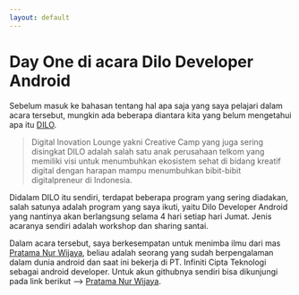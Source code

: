```yaml
---
layout: default
---
```


# Day One di acara Dilo Developer Android

Sebelum masuk ke bahasan tentang hal apa saja yang saya pelajari dalam acara tersebut, mungkin ada beberapa diantara kita yang belum mengetahui apa itu [DILO](http://dilo.id). 

> Digital Inovation Lounge yakni Creative Camp yang juga sering disingkat DILO adalah salah satu anak perusahaan telkom yang memiliki visi untuk menumbuhkan ekosistem sehat di bidang kreatif digital dengan harapan mampu menumbuhkan bibit-bibit digitalpreneur di Indonesia. 

Didalam DILO itu sendiri, terdapat beberapa program yang sering diadakan, salah satunya adalah program yang saya ikuti, yaitu Dilo Developer Android yang nantinya akan berlangsung selama 4 hari setiap hari Jumat. Jenis acaranya sendiri adalah workshop dan sharing santai.


Dalam acara tersebut, saya berkesempatan untuk menimba ilmu dari mas [Pratama Nur Wijaya](https://id.linkedin.com/in/pratamawijaya), beliau adalah seorang yang sudah berpengalaman dalam dunia android dan saat ini bekerja di PT. Infiniti Cipta Teknologi sebagai android developer. Untuk akun githubnya sendiri bisa dikunjungi pada link berikut --> [Pratama Nur Wijaya](http://github.com/pratamawijaya).





